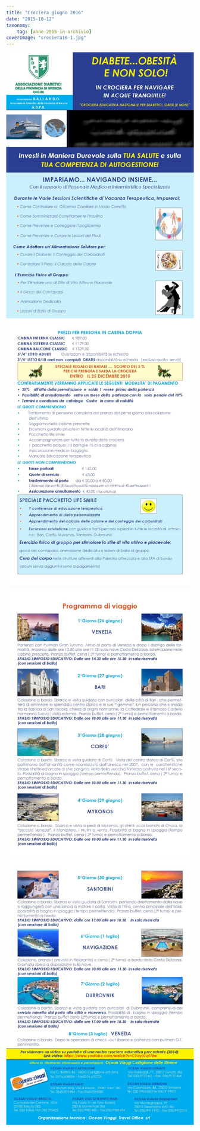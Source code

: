 ```yaml
---
title: "Crociera giugno 2016"
date: "2015-10-12"
taxonomy: 
    tag: [anno-2015-in-archivio]
coverImage: "crociera16-1.jpg"
---
```


![](images/crociera16-1.jpg)![](images/crociera16-2.jpg)

![](images/crociera16-3.jpg)![](images/crociera16-4.jpg)
